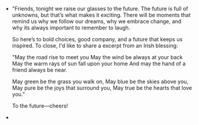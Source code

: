 - "Friends, tonight we raise our glasses to the future. The future is full of unknowns, but that’s what makes it exciting. There will be moments that remind us why we follow our dreams, why we embrace change, and why its always important to remember to laugh.
  
  So here’s to bold choices, good company, and a future that keeps us inspired. To close, I'd like to share a excerpt from an Irish blessing:
  
  "May the road rise to meet you
  May the wind be always at your back
  May the warm rays of sun fall upon your home
  And may the hand of a friend always be near.
  
  May green be the grass you walk on,
  May blue be the skies above you,
  May pure be the joys that surround you,
  May true be the hearts that love you."
  
  To the future—cheers!
-